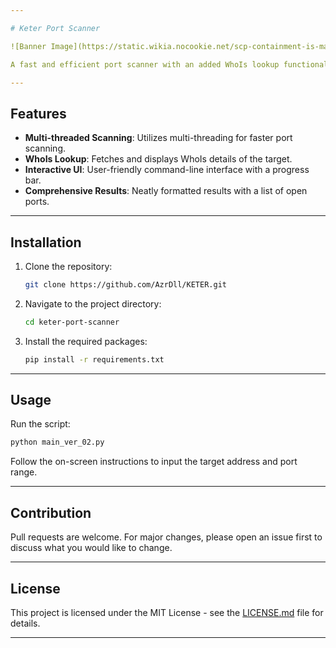```yaml
---

# Keter Port Scanner

![Banner Image](https://static.wikia.nocookie.net/scp-containment-is-magic/images/f/fd/Scp_foundation_keter_symbol_warning_by_lycan_therapy-d4v0vp3.png)

A fast and efficient port scanner with an added WhoIs lookup functionality. Built with Python and multi-threading for concurrent port scanning.

---
```


## Features

- **Multi-threaded Scanning**: Utilizes multi-threading for faster port scanning.
- **WhoIs Lookup**: Fetches and displays WhoIs details of the target.
- **Interactive UI**: User-friendly command-line interface with a progress bar.
- **Comprehensive Results**: Neatly formatted results with a list of open ports.

---

## Installation

1. Clone the repository:

   ```bash
   git clone https://github.com/AzrDll/KETER.git
   ```

2. Navigate to the project directory:

   ```bash
   cd keter-port-scanner
   ```

3. Install the required packages:

   ```bash
   pip install -r requirements.txt
   ```

---

## Usage

Run the script:

```bash
python main_ver_02.py
```

Follow the on-screen instructions to input the target address and port range.

---

## Contribution

Pull requests are welcome. For major changes, please open an issue first to discuss what you would like to change.

---

## License

This project is licensed under the MIT License - see the [LICENSE.md](LICENSE.md) file for details.

---

